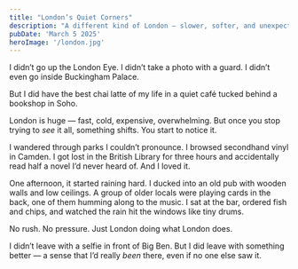 ```yaml
---
title: "London’s Quiet Corners"
description: "A different kind of London — slower, softer, and unexpectedly personal"
pubDate: 'March 5 2025'
heroImage: '/london.jpg'
---
```


I didn’t go up the London Eye. I didn’t take a photo with a guard. I didn’t even go inside Buckingham Palace.

But I did have the best chai latte of my life in a quiet café tucked behind a bookshop in Soho.

London is huge — fast, cold, expensive, overwhelming. But once you stop trying to *see* it all, something shifts. You start to notice it.

I wandered through parks I couldn’t pronounce. I browsed secondhand vinyl in Camden. I got lost in the British Library for three hours and accidentally read half a novel I’d never heard of. And I loved it.

One afternoon, it started raining hard. I ducked into an old pub with wooden walls and low ceilings. A group of older locals were playing cards in the back, one of them humming along to the music. I sat at the bar, ordered fish and chips, and watched the rain hit the windows like tiny drums.

No rush. No pressure. Just London doing what London does.

I didn’t leave with a selfie in front of Big Ben. But I did leave with something better — a sense that I’d really *been* there, even if no one else saw it.
